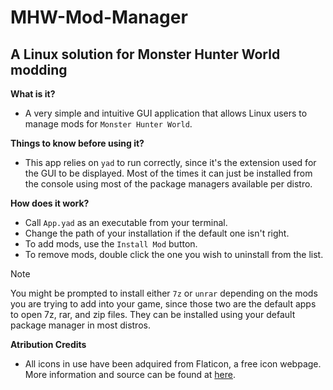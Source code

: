 # MHW-Mod-Manager
## A Linux solution for Monster Hunter World modding

**What is it?**
- A very simple and intuitive GUI application that allows Linux users to manage mods for ``Monster Hunter World``.

**Things to know before using it?**
- This app relies on ``yad`` to run correctly, since it's the extension used for the GUI to be displayed. Most of the times it can just be installed from the console using most of the package managers available per distro.

**How does it work?**
- Call ``App.yad`` as an executable from your terminal.
- Change the path of your installation if the default one isn't right.
- To add mods, use the ``Install Mod`` button.
- To remove mods, double click the one you wish to uninstall from the list.

> [!NOTE]
> You might be prompted to install either ``7z`` or ``unrar`` depending on the mods you are trying to add into your game, since those two are the default apps to open 7z, rar, and zip files. They can be installed using your default package manager in most distros.

**Atribution Credits**
- All icons in use have been adquired from Flaticon, a free icon webpage. More information and source can be found at [here](https://www.flaticon.com/).
